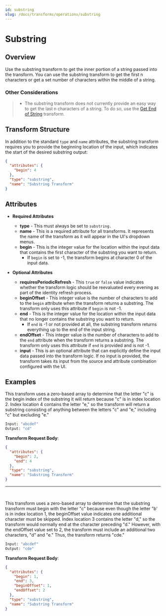 ```yaml
---
id: substring
slug: /docs/transforms/operations/substring
---
```

# Substring

## Overview

Use the substring transform to get the inner portion of a string passed into the transform. You can use the substring transform to get the first n characters or get a set number of characters within the middle of a string.

### Other Considerations

> - The substring transform does not currently provide an easy way to get the last n characters of a string. To do so, use the [Get End of String](/idn/docs/transforms/operations/get-end-of-string) transform.

## Transform Structure

In addition to the standard `type` and `name` attributes, the substring transform requires you to provide the beginning location of the input, which indicates the start of the desired substring output:

```json
{
  "attributes": {
    "begin": 4
  },
  "type": "substring",
  "name": "Substring Transform"
}
```

## Attributes

- **Required Attributes**
  - **type** - This must always be set to `substring.`
  - **name** - This is a required attribute for all transforms. It represents the name of the transform as it will appear in the UI's dropdown menus.
  - **begin** - This is the integer value for the location within the input data that contains the first character of the substring you want to return.
    - If `begin` is set to -1, the transform begins at character 0 of the input data.

- **Optional Attributes**
  - **requiresPeriodicRefresh** - This `true` or `false` value indicates whether the transform logic should be reevaluated every evening as part of the identity refresh process.
  - **beginOffset** - This integer value is the number of characters to add to the `begin` attribute when the transform returns a substring. The transform only uses this attribute if `begin` is not -1.
  - **end** - This is the integer value for the location within the input data that no longer contains the substring you want to return.
    - If `end` is -1 or not provided at all, the substring transform returns everything up to the end of the input string.
  - **endOffset** - This integer value is the number of characters to add to the `end` attribute when the transform returns a substring. The transform only uses this attribute if `end` is provided and is not -1.
  - **input** - This is an optional attribute that can explicitly define the input data passed into the transform logic. If no input is provided, the transform takes its input from the source and attribute combination configured with the UI.

## Examples

This transform uses a zero-based array to determine that the letter "c" is the begin index of the substring it will return because "c" is in index location 2. Index location 4 contains the letter "e," so the transform will return a substring consisting of anything between the letters "c" and "e," including "c" but excluding "e."

```bash
Input: "abcdef"
Output: "cd"
```

**Transform Request Body**:

```json
{
  "attributes": {
    "begin": 2,
    "end": 4
  },
  "type": "substring",
  "name": "Substring Transform"
}
```

---

<p>&nbsp;</p>

This transform uses a zero-based array to determine that the substring transform must begin with the letter "c" because even though the letter "b' is in index location 1, the beginOffset value indicates one additional character must be skipped. Index location 3 contains the letter "d," so the transform would normally end at the character preceding "d." However, with the endOffset value set to 2, the transform must include an additional two characters, "d" and "e." Thus, the transform returns "cde."

```bash
Input: "abcdef"
Output: "cde"
```

**Transform Request Body**:

```json
{
  "attributes": {
    "begin": 1,
    "end": 3,
    "beginOffset": 1,
    "endOffset": 2
  },
  "type": "substring",
  "name": "Substring Transform"
}
```
